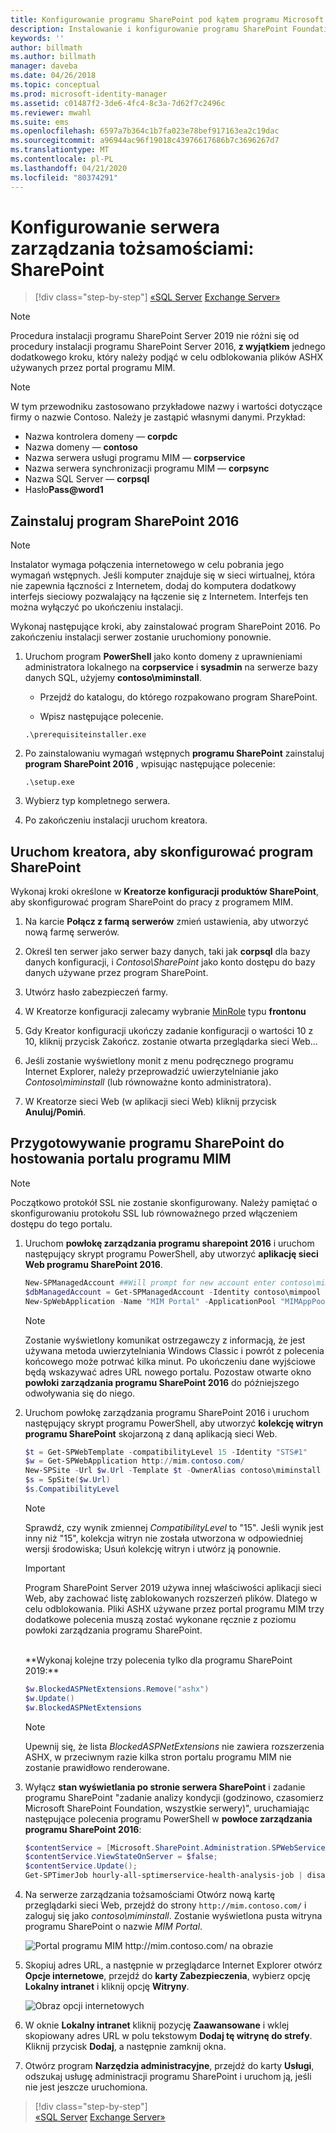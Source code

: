 ```yaml
---
title: Konfigurowanie programu SharePoint pod kątem programu Microsoft Identity Manager 2016| Dokumentacja firmy Microsoft
description: Instalowanie i konfigurowanie programu SharePoint Foundation w celu hostowania strony portalu programu MIM.
keywords: ''
author: billmath
ms.author: billmath
manager: daveba
ms.date: 04/26/2018
ms.topic: conceptual
ms.prod: microsoft-identity-manager
ms.assetid: c01487f2-3de6-4fc4-8c3a-7d62f7c2496c
ms.reviewer: mwahl
ms.suite: ems
ms.openlocfilehash: 6597a7b364c1b7fa023e78bef917163ea2c19dac
ms.sourcegitcommit: a96944ac96f19018c43976617686b7c3696267d7
ms.translationtype: MT
ms.contentlocale: pl-PL
ms.lasthandoff: 04/21/2020
ms.locfileid: "80374291"
---
```

# <a name="set-up-an-identity-management-server-sharepoint"></a>Konfigurowanie serwera zarządzania tożsamościami: SharePoint

> [!div class="step-by-step"]
> [«SQL Server](prepare-server-sql2016.md)
> [Exchange Server»](prepare-server-exchange.md)
> 

> [!NOTE]
> Procedura instalacji programu SharePoint Server 2019 nie różni się od procedury instalacji programu SharePoint Server 2016, **z wyjątkiem** jednego dodatkowego kroku, który należy podjąć w celu odblokowania plików ASHX używanych przez portal programu MIM.

> [!NOTE]
> W tym przewodniku zastosowano przykładowe nazwy i wartości dotyczące firmy o nazwie Contoso. Należy je zastąpić własnymi danymi. Przykład:
> - Nazwa kontrolera domeny — **corpdc**
> - Nazwa domeny — **contoso**
> - Nazwa serwera usługi programu MIM — **corpservice**
> - Nazwa serwera synchronizacji programu MIM — **corpsync**
> - Nazwa SQL Server — **corpsql**
> - Hasło<strong>Pass@word1</strong>


## <a name="install-sharepoint-2016"></a>Zainstaluj **program SharePoint 2016**

> [!NOTE]
> Instalator wymaga połączenia internetowego w celu pobrania jego wymagań wstępnych. Jeśli komputer znajduje się w sieci wirtualnej, która nie zapewnia łączności z Internetem, dodaj do komputera dodatkowy interfejs sieciowy pozwalający na łączenie się z Internetem. Interfejs ten można wyłączyć po ukończeniu instalacji.

Wykonaj następujące kroki, aby zainstalować program SharePoint 2016. Po zakończeniu instalacji serwer zostanie uruchomiony ponownie.

1.  Uruchom program **PowerShell** jako konto domeny z uprawnieniami administratora lokalnego na **corpservice** i **sysadmin** na serwerze bazy danych SQL, użyjemy **contoso\miminstall**.

    -   Przejdź do katalogu, do którego rozpakowano program SharePoint.

    -   Wpisz następujące polecenie.
    ```
    .\prerequisiteinstaller.exe
    ```

2.  Po zainstalowaniu wymagań wstępnych **programu SharePoint** zainstaluj **program SharePoint 2016** , wpisując następujące polecenie:

    ```
    .\setup.exe
    ```

3.  Wybierz typ kompletnego serwera.

4.  Po zakończeniu instalacji uruchom kreatora.

## <a name="run-the-wizard-to-configure-sharepoint"></a>Uruchom kreatora, aby skonfigurować program SharePoint

Wykonaj kroki określone w **Kreatorze konfiguracji produktów SharePoint**, aby skonfigurować program SharePoint do pracy z programem MIM.

1. Na karcie **Połącz z farmą serwerów** zmień ustawienia, aby utworzyć nową farmę serwerów.

2. Określ ten serwer jako serwer bazy danych, taki jak **corpsql** dla bazy danych konfiguracji, i *Contoso\SharePoint* jako konto dostępu do bazy danych używane przez program SharePoint.
3. Utwórz hasło zabezpieczeń farmy.

4. W Kreatorze konfiguracji zalecamy wybranie [MinRole](/sharepoint/install/overview-of-minrole-server-roles-in-sharepoint-server) typu **frontonu**

5. Gdy Kreator konfiguracji ukończy zadanie konfiguracji o wartości 10 z 10, kliknij przycisk Zakończ. zostanie otwarta przeglądarka sieci Web...

6. Jeśli zostanie wyświetlony monit z menu podręcznego programu Internet Explorer, należy przeprowadzić uwierzytelnianie jako *Contoso\miminstall* (lub równoważne konto administratora).

7. W Kreatorze sieci Web (w aplikacji sieci Web) kliknij przycisk **Anuluj/Pomiń**.


## <a name="prepare-sharepoint-to-host-the-mim-portal"></a>Przygotowywanie programu SharePoint do hostowania portalu programu MIM

> [!NOTE]
> Początkowo protokół SSL nie zostanie skonfigurowany. Należy pamiętać o skonfigurowaniu protokołu SSL lub równoważnego przed włączeniem dostępu do tego portalu.

1. Uruchom **powłokę zarządzania programu sharepoint 2016** i uruchom następujący skrypt programu PowerShell, aby utworzyć **aplikację sieci Web programu SharePoint 2016**.

    ```PowerShell
    New-SPManagedAccount ##Will prompt for new account enter contoso\mimpool 
    $dbManagedAccount = Get-SPManagedAccount -Identity contoso\mimpool
    New-SpWebApplication -Name "MIM Portal" -ApplicationPool "MIMAppPool" -ApplicationPoolAccount $dbManagedAccount -AuthenticationMethod "Kerberos" -Port 80 -URL http://mim.contoso.com
    ```

    > [!NOTE]
    > Zostanie wyświetlony komunikat ostrzegawczy z informacją, że jest używana metoda uwierzytelniania Windows Classic i powrót z polecenia końcowego może potrwać kilka minut. Po ukończeniu dane wyjściowe będą wskazywać adres URL nowego portalu. Pozostaw otwarte okno **powłoki zarządzania programu SharePoint 2016** do późniejszego odwoływania się do niego.

2. Uruchom powłokę zarządzania programu SharePoint 2016 i uruchom następujący skrypt programu PowerShell, aby utworzyć **kolekcję witryn programu SharePoint** skojarzoną z daną aplikacją sieci Web.
    ```PowerShell
    $t = Get-SPWebTemplate -compatibilityLevel 15 -Identity "STS#1"
    $w = Get-SPWebApplication http://mim.contoso.com/
    New-SPSite -Url $w.Url -Template $t -OwnerAlias contoso\miminstall -CompatibilityLevel 15 -Name "MIM Portal"
    $s = SpSite($w.Url)
    $s.CompatibilityLevel
    ```
    > [!NOTE]
    > Sprawdź, czy wynik zmiennej *CompatibilityLevel* to "15". Jeśli wynik jest inny niż "15", kolekcja witryn nie została utworzona w odpowiedniej wersji środowiska; Usuń kolekcję witryn i utwórz ją ponownie.

    > [!IMPORTANT]
    > Program SharePoint Server 2019 używa innej właściwości aplikacji sieci Web, aby zachować listę zablokowanych rozszerzeń plików. Dlatego w celu odblokowania. Pliki ASHX używane przez portal programu MIM trzy dodatkowe polecenia muszą zostać wykonane ręcznie z poziomu powłoki zarządzania programu SharePoint.
    <br/>
    **Wykonaj kolejne trzy polecenia tylko dla programu SharePoint 2019:**

    ```PowerShell
    $w.BlockedASPNetExtensions.Remove("ashx")
    $w.Update()
    $w.BlockedASPNetExtensions
    ```
   > [!NOTE]
   > Upewnij się, że lista *BlockedASPNetExtensions* nie zawiera rozszerzenia ASHX, w przeciwnym razie kilka stron portalu programu MIM nie zostanie prawidłowo renderowane.


3. Wyłącz **stan wyświetlania po stronie serwera SharePoint** i zadanie programu SharePoint "zadanie analizy kondycji (godzinowo, czasomierz Microsoft SharePoint Foundation, wszystkie serwery)", uruchamiając następujące polecenia programu PowerShell w **powłoce zarządzania programu SharePoint 2016**:

   ```PowerShell
   $contentService = [Microsoft.SharePoint.Administration.SPWebService]::ContentService;
   $contentService.ViewStateOnServer = $false;
   $contentService.Update();
   Get-SPTimerJob hourly-all-sptimerservice-health-analysis-job | disable-SPTimerJob
   ```

4. Na serwerze zarządzania tożsamościami Otwórz nową kartę przeglądarki sieci Web, przejdź do strony `http://mim.contoso.com/` i zaloguj się jako *contoso\miminstall*.  Zostanie wyświetlona pusta witryna programu SharePoint o nazwie *MIM Portal*.

    ![Portal programu MIM http://mim.contoso.com/ na obrazie](media/prepare-server-sharepoint/MIM_DeploySP1new.png)

5. Skopiuj adres URL, a następnie w przeglądarce Internet Explorer otwórz **Opcje internetowe**, przejdź do **karty Zabezpieczenia**, wybierz opcję **Lokalny intranet** i kliknij opcję **Witryny**.

    ![Obraz opcji internetowych](media/MIM-DeploySP2.png)

6. W oknie **Lokalny intranet** kliknij pozycję **Zaawansowane** i wklej skopiowany adres URL w polu tekstowym **Dodaj tę witrynę do strefy**. Kliknij przycisk **Dodaj**, a następnie zamknij okna.

7. Otwórz program **Narzędzia administracyjne**, przejdź do karty **Usługi**, odszukaj usługę administracji programu SharePoint i uruchom ją, jeśli nie jest jeszcze uruchomiona.

> [!div class="step-by-step"]  
> [«SQL Server](prepare-server-sql2016.md)
> [Exchange Server»](prepare-server-exchange.md)
